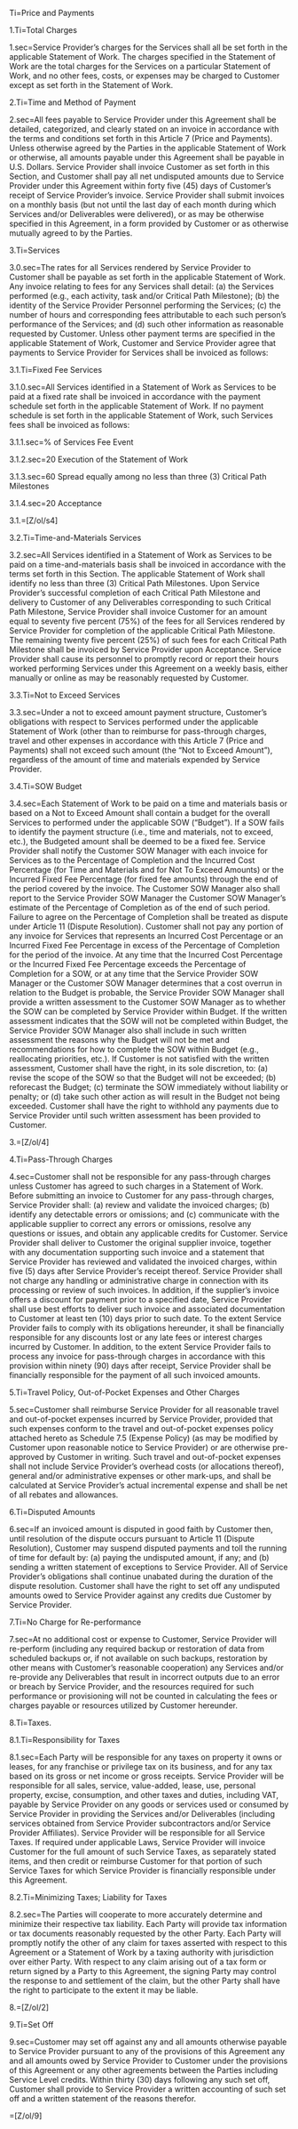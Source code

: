 Ti=Price and Payments

1.Ti=Total Charges

1.sec=Service Provider’s charges for the Services shall all be set forth in the applicable Statement of Work. The charges specified in the Statement of Work are the total charges for the Services on a particular Statement of Work, and no other fees, costs, or expenses may be charged to Customer except as set forth in the Statement of Work.

2.Ti=Time and Method of Payment

2.sec=All fees payable to Service Provider under this Agreement shall be detailed, categorized, and clearly stated on an invoice in accordance with the terms and conditions set forth in this Article 7 (Price and Payments). Unless otherwise agreed by the Parties in the applicable Statement of Work or otherwise, all amounts payable under this Agreement shall be payable in U.S. Dollars. Service Provider shall invoice Customer as set forth in this Section, and Customer shall pay all net undisputed amounts due to Service Provider under this Agreement within forty five (45) days of Customer’s receipt of Service Provider’s invoice. Service Provider shall submit invoices on a monthly basis (but not until the last day of each month during which Services and/or Deliverables were delivered), or as may be otherwise specified in this Agreement, in a form provided by Customer or as otherwise mutually agreed to by the Parties.

3.Ti=Services

3.0.sec=The rates for all Services rendered by Service Provider to Customer shall be payable as set forth in the applicable Statement of Work. Any invoice relating to fees for any Services shall detail: (a) the Services performed (e.g., each activity, task and/or Critical Path Milestone); (b) the identity of the Service Provider Personnel performing the Services; (c) the number of hours and corresponding fees attributable to each such person’s performance of the Services; and (d) such other information as reasonable requested by Customer. Unless other payment terms are specified in the applicable Statement of Work, Customer and Service Provider agree that payments to Service Provider for Services shall be invoiced as follows:

3.1.Ti=Fixed Fee Services

3.1.0.sec=All Services identified in a Statement of Work as Services to be paid at a fixed rate shall be invoiced in accordance with the payment schedule set forth in the applicable Statement of Work. If no payment schedule is set forth in the applicable Statement of Work, such Services fees shall be invoiced as follows:

3.1.1.sec=% of Services Fee	Event

3.1.2.sec=20	Execution of the Statement of Work

3.1.3.sec=60	Spread equally among no less than three (3) Critical Path Milestones

3.1.4.sec=20	Acceptance

3.1.=[Z/ol/s4]

3.2.Ti=Time-and-Materials Services

3.2.sec=All Services identified in a Statement of Work as Services to be paid on a time-and-materials basis shall be invoiced in accordance with the terms set forth in this Section. The applicable Statement of Work shall identify no less than three (3) Critical Path Milestones. Upon Service Provider’s successful completion of each Critical Path Milestone and delivery to Customer of any Deliverables corresponding to such Critical Path Milestone, Service Provider shall invoice Customer for an amount equal to seventy five percent (75%) of the fees for all Services rendered by Service Provider for completion of the applicable Critical Path Milestone. The remaining twenty five percent (25%) of such fees for each Critical Path Milestone shall be invoiced by Service Provider upon Acceptance. Service Provider shall cause its personnel to promptly record or report their hours worked performing Services under this Agreement on a weekly basis, either manually or online as may be reasonably requested by Customer.

3.3.Ti=Not to Exceed Services

3.3.sec=Under a not to exceed amount payment structure, Customer’s obligations with respect to Services performed under the applicable Statement of Work (other than to reimburse for pass-through charges, travel and other expenses in accordance with this Article 7 (Price and Payments) shall not exceed such amount (the “Not to Exceed Amount”), regardless of the amount of time and materials expended by Service Provider.

3.4.Ti=SOW Budget

3.4.sec=Each Statement of Work to be paid on a time and materials basis or based on a Not to Exceed Amount shall contain a budget for the overall Services to performed under the applicable SOW (“Budget”). If a SOW fails to identify the payment structure (i.e., time and materials, not to exceed, etc.), the Budgeted amount shall be deemed to be a fixed fee. Service Provider shall notify the Customer SOW Manager with each invoice for Services as to the Percentage of Completion and the Incurred Cost Percentage (for Time and Materials and for Not To Exceed Amounts) or the Incurred Fixed Fee Percentage (for fixed fee amounts) through the end of the period covered by the invoice. The Customer SOW Manager also shall report to the Service Provider SOW Manager the Customer SOW Manager’s estimate of the Percentage of Completion as of the end of such period. Failure to agree on the Percentage of Completion shall be treated as dispute under Article 11 (Dispute Resolution). Customer shall not pay any portion of any invoice for Services that represents an Incurred Cost Percentage or an Incurred Fixed Fee Percentage in excess of the Percentage of Completion for the period of the invoice. At any time that the Incurred Cost Percentage or the Incurred Fixed Fee Percentage exceeds the Percentage of Completion for a SOW, or at any time that the Service Provider SOW Manager or the Customer SOW Manager determines that a cost overrun in relation to the Budget is probable, the Service Provider SOW Manager shall provide a written assessment to the Customer SOW Manager as to whether the SOW can be completed by Service Provider within Budget. If the written assessment indicates that the SOW will not be completed within Budget, the Service Provider SOW Manager also shall include in such written assessment the reasons why the Budget will not be met and recommendations for how to complete the SOW within Budget (e.g., reallocating priorities, etc.). If Customer is not satisfied with the written assessment, Customer shall have the right, in its sole discretion, to: (a) revise the scope of the SOW so that the Budget will not be exceeded; (b) reforecast the Budget; (c) terminate the SOW immediately without liability or penalty; or (d) take such other action as will result in the Budget not being exceeded. Customer shall have the right to withhold any payments due to Service Provider until such written assessment has been provided to Customer.

3.=[Z/ol/4]

4.Ti=Pass-Through Charges

4.sec=Customer shall not be responsible for any pass-through charges unless Customer has agreed to such charges in a Statement of Work. Before submitting an invoice to Customer for any pass-through charges, Service Provider shall: (a) review and validate the invoiced charges; (b) identify any detectable errors or omissions; and (c) communicate with the applicable supplier to correct any errors or omissions, resolve any questions or issues, and obtain any applicable credits for Customer. Service Provider shall deliver to Customer the original supplier invoice, together with any documentation supporting such invoice and a statement that Service Provider has reviewed and validated the invoiced charges, within five (5) days after Service Provider’s receipt thereof. Service Provider shall not charge any handling or administrative charge in connection with its processing or review of such invoices. In addition, if the supplier’s invoice offers a discount for payment prior to a specified date, Service Provider shall use best efforts to deliver such invoice and associated documentation to Customer at least ten (10) days prior to such date. To the extent Service Provider fails to comply with its obligations hereunder, it shall be financially responsible for any discounts lost or any late fees or interest charges incurred by Customer. In addition, to the extent Service Provider fails to process any invoice for pass-through charges in accordance with this provision within ninety (90) days after receipt, Service Provider shall be financially responsible for the payment of all such invoiced amounts.

5.Ti=Travel Policy, Out-of-Pocket Expenses and Other Charges

5.sec=Customer shall reimburse Service Provider for all reasonable travel and out-of-pocket expenses incurred by Service Provider, provided that such expenses conform to the travel and out-of-pocket expenses policy attached hereto as Schedule 7.5 (Expense Policy) (as may be modified by Customer upon reasonable notice to Service Provider) or are otherwise pre-approved by Customer in writing. Such travel and out-of-pocket expenses shall not include Service Provider’s overhead costs (or allocations thereof), general and/or administrative expenses or other mark-ups, and shall be calculated at Service Provider’s actual incremental expense and shall be net of all rebates and allowances.

6.Ti=Disputed Amounts

6.sec=If an invoiced amount is disputed in good faith by Customer then, until resolution of the dispute occurs pursuant to Article 11 (Dispute Resolution), Customer may suspend disputed payments and toll the running of time for default by: (a) paying the undisputed amount, if any; and (b) sending a written statement of exceptions to Service Provider. All of Service Provider’s obligations shall continue unabated during the duration of the dispute resolution. Customer shall have the right to set off any undisputed amounts owed to Service Provider against any credits due Customer by Service Provider.

7.Ti=No Charge for Re-performance

7.sec=At no additional cost or expense to Customer, Service Provider will re-perform (including any required backup or restoration of data from scheduled backups or, if not available on such backups, restoration by other means with Customer’s reasonable cooperation) any Services and/or re-provide any Deliverables that result in incorrect outputs due to an error or breach by Service Provider, and the resources required for such performance or provisioning will not be counted in calculating the fees or charges payable or resources utilized by Customer hereunder.

8.Ti=Taxes.

8.1.Ti=Responsibility for Taxes

8.1.sec=Each Party will be responsible for any taxes on property it owns or leases, for any franchise or privilege tax on its business, and for any tax based on its gross or net income or gross receipts. Service Provider will be responsible for all sales, service, value-added, lease, use, personal property, excise, consumption, and other taxes and duties, including VAT, payable by Service Provider on any goods or services used or consumed by Service Provider in providing the Services and/or Deliverables (including services obtained from Service Provider subcontractors and/or Service Provider Affiliates). Service Provider will be responsible for all Service Taxes. If required under applicable Laws, Service Provider will invoice Customer for the full amount of such Service Taxes, as separately stated items, and then credit or reimburse Customer for that portion of such Service Taxes for which Service Provider is financially responsible under this Agreement.

8.2.Ti=Minimizing Taxes; Liability for Taxes

8.2.sec=The Parties will cooperate to more accurately determine and minimize their respective tax liability. Each Party will provide tax information or tax documents reasonably requested by the other Party. Each Party will promptly notify the other of any claim for taxes asserted with respect to this Agreement or a Statement of Work by a taxing authority with jurisdiction over either Party. With respect to any claim arising out of a tax form or return signed by a Party to this Agreement, the signing Party may control the response to and settlement of the claim, but the other Party shall have the right to participate to the extent it may be liable.

8.=[Z/ol/2]

9.Ti=Set Off

9.sec=Customer may set off against any and all amounts otherwise payable to Service Provider pursuant to any of the provisions of this Agreement any and all amounts owed by Service Provider to Customer under the provisions of this Agreement or any other agreements between the Parties including Service Level credits. Within thirty (30) days following any such set off, Customer shall provide to Service Provider a written accounting of such set off and a written statement of the reasons therefor.

=[Z/ol/9]

